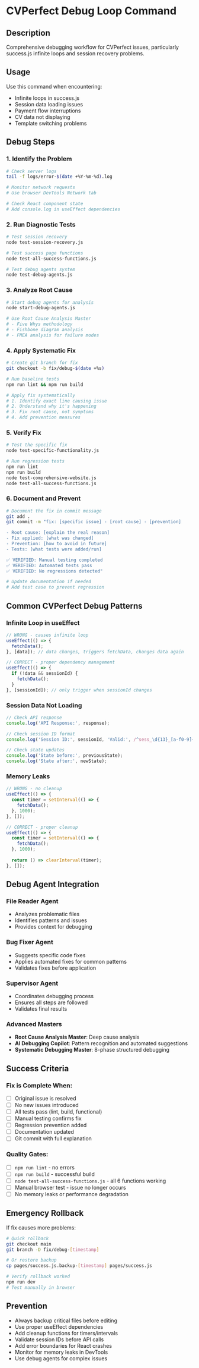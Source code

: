 # CVPerfect Debug Loop Command

## Description
Comprehensive debugging workflow for CVPerfect issues, particularly success.js infinite loops and session recovery problems.

## Usage
Use this command when encountering:
- Infinite loops in success.js
- Session data loading issues
- Payment flow interruptions
- CV data not displaying
- Template switching problems

## Debug Steps

### 1. Identify the Problem
```bash
# Check server logs
tail -f logs/error-$(date +%Y-%m-%d).log

# Monitor network requests
# Use browser DevTools Network tab

# Check React component state
# Add console.log in useEffect dependencies
```

### 2. Run Diagnostic Tests
```bash
# Test session recovery
node test-session-recovery.js

# Test success page functions
node test-all-success-functions.js

# Test debug agents system
node test-debug-agents.js
```

### 3. Analyze Root Cause
```bash
# Start debug agents for analysis
node start-debug-agents.js

# Use Root Cause Analysis Master
# - Five Whys methodology
# - Fishbone diagram analysis
# - FMEA analysis for failure modes
```

### 4. Apply Systematic Fix
```bash
# Create git branch for fix
git checkout -b fix/debug-$(date +%s)

# Run baseline tests
npm run lint && npm run build

# Apply fix systematically
# 1. Identify exact line causing issue
# 2. Understand why it's happening
# 3. Fix root cause, not symptoms
# 4. Add prevention measures
```

### 5. Verify Fix
```bash
# Test the specific fix
node test-specific-functionality.js

# Run regression tests
npm run lint
npm run build
node test-comprehensive-website.js
node test-all-success-functions.js
```

### 6. Document and Prevent
```bash
# Document the fix in commit message
git add .
git commit -m "fix: [specific issue] - [root cause] - [prevention]

- Root cause: [explain the real reason]
- Fix applied: [what was changed]
- Prevention: [how to avoid in future]
- Tests: [what tests were added/run]

✅ VERIFIED: Manual testing completed
✅ VERIFIED: Automated tests pass
✅ VERIFIED: No regressions detected"

# Update documentation if needed
# Add test case to prevent regression
```

## Common CVPerfect Debug Patterns

### Infinite Loop in useEffect
```javascript
// WRONG - causes infinite loop
useEffect(() => {
  fetchData();
}, [data]); // data changes, triggers fetchData, changes data again

// CORRECT - proper dependency management  
useEffect(() => {
  if (!data && sessionId) {
    fetchData();
  }
}, [sessionId]); // only trigger when sessionId changes
```

### Session Data Not Loading
```javascript
// Check API response
console.log('API Response:', response);

// Check session ID format
console.log('Session ID:', sessionId, 'Valid:', /^sess_\d{13}_[a-f0-9]{32}$/.test(sessionId));

// Check state updates
console.log('State before:', previousState);
console.log('State after:', newState);
```

### Memory Leaks
```javascript
// WRONG - no cleanup
useEffect(() => {
  const timer = setInterval(() => {
    fetchData();
  }, 1000);
}, []);

// CORRECT - proper cleanup
useEffect(() => {
  const timer = setInterval(() => {
    fetchData();
  }, 1000);
  
  return () => clearInterval(timer);
}, []);
```

## Debug Agent Integration

### File Reader Agent
- Analyzes problematic files
- Identifies patterns and issues
- Provides context for debugging

### Bug Fixer Agent  
- Suggests specific code fixes
- Applies automated fixes for common patterns
- Validates fixes before application

### Supervisor Agent
- Coordinates debugging process
- Ensures all steps are followed
- Validates final results

### Advanced Masters
- **Root Cause Analysis Master**: Deep cause analysis
- **AI Debugging Copilot**: Pattern recognition and automated suggestions
- **Systematic Debugging Master**: 8-phase structured debugging

## Success Criteria

### Fix is Complete When:
- [ ] Original issue is resolved
- [ ] No new issues introduced
- [ ] All tests pass (lint, build, functional)
- [ ] Manual testing confirms fix
- [ ] Regression prevention added
- [ ] Documentation updated
- [ ] Git commit with full explanation

### Quality Gates:
- [ ] `npm run lint` - no errors
- [ ] `npm run build` - successful build
- [ ] `node test-all-success-functions.js` - all 6 functions working
- [ ] Manual browser test - issue no longer occurs
- [ ] No memory leaks or performance degradation

## Emergency Rollback
If fix causes more problems:
```bash
# Quick rollback
git checkout main
git branch -D fix/debug-[timestamp]

# Or restore backup
cp pages/success.js.backup-[timestamp] pages/success.js

# Verify rollback worked
npm run dev
# Test manually in browser
```

## Prevention
- Always backup critical files before editing
- Use proper useEffect dependencies
- Add cleanup functions for timers/intervals
- Validate session IDs before API calls
- Add error boundaries for React crashes
- Monitor for memory leaks in DevTools
- Use debug agents for complex issues
